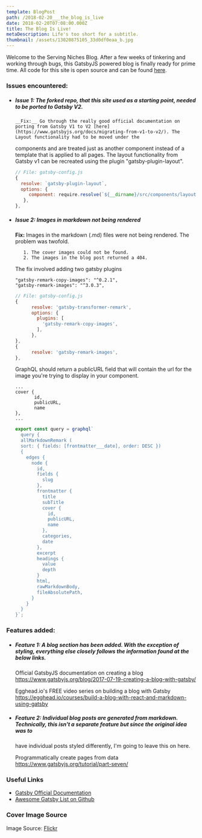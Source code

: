 ```yaml
---
template: BlogPost
path: /2018-02-20___the_blog_is_live
date: 2018-02-20T07:08:00.000Z
title: The Blog Is Live!
metaDescription: Life's too short for a subtitle.
thumbnail: /assets/13020875105_33d0df0eaa_b.jpg
---
```

Welcome to the Serving Niches Blog. After a few weeks of tinkering and working through bugs, this GatsbyJS powered blog is finally ready for 
prime time. All code for this site is open source and can be 
found [here](https://github.com/ServingNiches/gatsby-servingniches). 

### Issues encountered:

* ##### Issue 1: The forked repo, that this site used as a starting point, needed to be ported to Gatsby V2.

  ```
  __Fix:__ Go through the really good official documentation on porting from Gatsby V1 to V2 [here](https://www.gatsbyjs.org/docs/migrating-from-v1-to-v2/). The Layout functionality had to be moved under the 
  ```

  components and are treated just as another component instead of a template that is applied to all pages. The layout functionality from Gatsby v1 can be recreated using the plugin "gatsby-plugin-layout".

  ```javascript
  // File: gatsby-config.js   
  {
    resolve: `gatsby-plugin-layout`,
    options: {
       component: require.resolve(`${__dirname}/src/components/layouts/index.jsx`),
     },
  },
  ```

* ##### Issue 2: Images in markdown not being rendered

    **Fix:** Images in the markdown (.md) files were not being rendered. The problem was twofold.  

  ```
     1. The cover images could not be found.  
     2. The images in the blog post returned a 404.
  ```

    The fix involved adding two gatsby plugins 

  ```
  "gatsby-remark-copy-images": "^0.2.1",
  "gatsby-remark-images": "^3.0.3",
  ```

  ```javascript
  // File: gatsby-config.js
  {
        resolve: 'gatsby-transformer-remark',
        options: {
          plugins: [
            'gatsby-remark-copy-images',
          ],
        },
  },
  {
        resolve: 'gatsby-remark-images',
  },
  ```

    GraphQL should return a publicURL field that will contain the url for the image you're trying to display    in your component.

  ```json5
  ...
  cover {
         id,
         publicURL, 
         name
  },
  ...
  ```

  ```javascript
  export const query = graphql` 
    query {
    allMarkdownRemark (
    sort: { fields: [frontmatter___date], order: DESC })
    {
      edges {
        node {
          id,
          fields {
            slug
          },
          frontmatter {
            title
            subTitle
            cover {
              id,
              publicURL, 
              name
            },
            categories,
            date
          },
          excerpt
          headings {
            value
            depth
          }
          html,
          rawMarkdownBody,
          fileAbsolutePath,
        }
      }
    }
  }`;
  ```

### Features added:

* ##### Feature 1: A blog section has been added. With the exception of styling, everything else closely follows the information found at the below links.

   Official GatsbyJS documentation on creating a blog\
   https://www.gatsbyjs.org/blog/2017-07-19-creating-a-blog-with-gatsby/

   Egghead.io's FREE video series on building a blog with Gatsby\
    https://egghead.io/courses/build-a-blog-with-react-and-markdown-using-gatsby

* ##### Feature 2: Individual blog posts are generated from markdown.    Technically, this isn't a separate feature but since the original idea was to 
    have individual posts styled differently, I'm going to leave this on here. 

   Programmatically create pages from data\
    https://www.gatsbyjs.org/tutorial/part-seven/

### Useful Links

* [Gatsby Official Documentation](https://www.gatsbyjs.org/docs/)
* [Awesome Gatsby List on Github](https://github.com/prayash/awesome-gatsby)

### Cover Image Source

Image Source: [Flickr](https://www.flickr.com/photos/tjlto/13020875105/in/photolist-kQBowD-Ef48hQ-UMSnzN-otE5Ge-2a3b2qD-HKXt4n-fMZJNB-265U2h1-bD7b3U-24Ze34q-rkFd9Z-nZbXfw-hmdCZJ-T4hoV7-8XyNvA-dtyrNK-oWZMW9-RTxsPw-23Zhty4-Qxj9so-NzGAB7-T8wf9T-26FiJNo-2bofDmd-oeTGeX-d9gXzu-3fGvrF-T6F16N-TjTNqo-dNGpfG-JYE82M-Teypz7-8dk9Kq-a42g3t-2ao6daP-8eUcwE-Tp71UT-pkZgGW-29dyKRJ-Texbq7-YV4Urx-21f3rTH-S3ZSFw-dKFYFx-ULNrWF-TdzuNw-2cV4bxb-T1Gos9-bAJh6V-WRcf5j)
